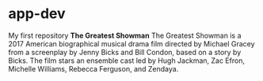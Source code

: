 # app-dev
My first repository
**The Greatest Showman** The Greatest Showman is a 2017 American biographical musical drama film directed by Michael Gracey from a screenplay by Jenny Bicks and Bill Condon, based on a story by Bicks. The film stars an ensemble cast led by Hugh Jackman, Zac Efron, Michelle Williams, Rebecca Ferguson, and Zendaya.
